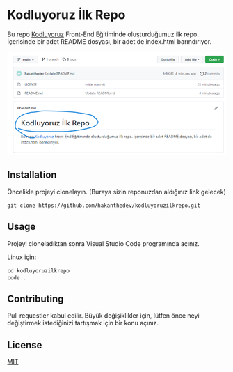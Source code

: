 # Kodluyoruz İlk Repo

Bu repo [Kodluyoruz](https://www.kodluyoruz.org/) Front-End Eğitiminde oluşturduğumuz ilk repo. İçerisinde bir adet README dosyası, bir adet de index.html barındırıyor.

![Ekran Görüntüsü](https://github.com/hakanthedev/kodluyoruzilkrepo/blob/main/img/Ekran%20g%C3%B6r%C3%BCnt%C3%BCs%C3%BC.png?raw=true "Ekran Görüntüsü.")

## Installation
Öncelikle projeyi clonelayın. (Buraya sizin reponuzdan aldığınız link gelecek)

```
git clone https://github.com/hakanthedev/kodluyoruzilkrepo.git
```

## Usage
Projeyi cloneladıktan sonra Visual Studio Code programında açınız.

Linux için:
```
cd kodluyoruzilkrepo
code .
```

## Contributing
Pull requestler kabul edilir. Büyük değişiklikler için, lütfen önce neyi değiştirmek istediğinizi tartışmak için bir konu açınız.

## License
[MIT](https://choosealicense.com/licenses/mit/)
